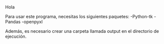 Hola

Para usar este programa, necesitas los siguientes paquetes:
-Python-tk
-Pandas
-openpyxl

Además, es necesario crear una carpeta llamada output en el directorio de ejecución.

